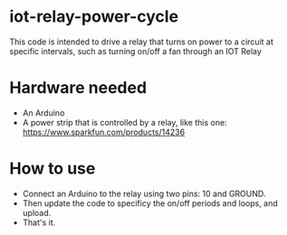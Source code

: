 # iot-relay-power-cycle

This code is intended to drive a relay that turns on power to a circuit at specific intervals, such as turning on/off a fan through an IOT Relay

# Hardware needed
* An Arduino
* A power strip that is controlled by a relay, like this one: https://www.sparkfun.com/products/14236

# How to use
* Connect an Arduino to the relay using two pins: 10 and GROUND. 
* Then update the code to specificy the on/off periods and loops, and upload. 
* That's it.
